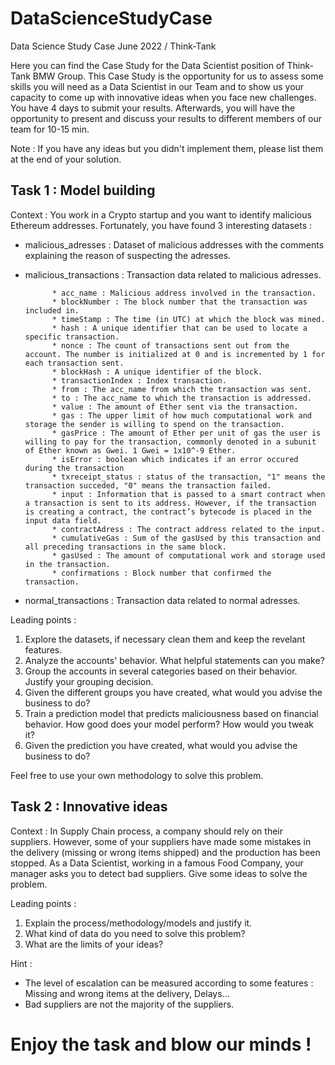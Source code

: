 # DataScienceStudyCase
Data Science Study Case June 2022 / Think-Tank

Here you can find the Case Study for the Data Scientist position of Think-Tank BMW Group. 
This Case Study is the opportunity for us to assess some skills you will need as a Data Scientist in our Team and to show us your capacity to come up with innovative ideas when you face new challenges.
You have 4 days to submit your results. Afterwards, you will have the opportunity to present and discuss your results to different members of our team for 10-15 min.

Note : If you have any ideas but you didn't implement them, please list them at the end of your solution.


## Task 1 : Model building

Context :  You work in a Crypto startup and you want to identify malicious Ethereum addresses. Fortunately, you have found 3 interesting datasets :

- malicious_adresses : Dataset of malicious addresses with the comments explaining the reason of suspecting the adresses. 
- malicious_transactions : Transaction data related to malicious adresses.

            * acc_name : Malicious address involved in the transaction.
            * blockNumber : The block number that the transaction was included in.
            * timeStamp : The time (in UTC) at which the block was mined.
            * hash : A unique identifier that can be used to locate a specific transaction.
            * nonce : The count of transactions sent out from the account. The number is initialized at 0 and is incremented by 1 for each transaction sent.
            * blockHash : A unique identifier of the block. 
            * transactionIndex : Index transaction.
            * from : The acc_name from which the transaction was sent.
            * to : The acc_name to which the transaction is addressed.
            * value : The amount of Ether sent via the transaction.
            * gas : The upper limit of how much computational work and storage the sender is willing to spend on the transaction.
            * gasPrice : The amount of Ether per unit of gas the user is willing to pay for the transaction, commonly denoted in a subunit of Ether known as Gwei. 1 Gwei = 1x10^-9 Ether.
            * isError : boolean which indicates if an error occured during the transaction
            * txreceipt_status : status of the transaction, "1" means the transaction succeded, "0" means the transaction failed. 
            * input : Information that is passed to a smart contract when a transaction is sent to its address. However, if the transaction is creating a contract, the contract’s bytecode is placed in the input data field.
            * contractAdress : The contract address related to the input.
            * cumulativeGas : Sum of the gasUsed by this transaction and all preceding transactions in the same block.
            * gasUsed : The amount of computational work and storage used in the transaction.
            * confirmations : Block number that confirmed the transaction. 
            
- normal_transactions : Transaction data related to normal adresses.

Leading points :

1) Explore the datasets, if necessary clean them and keep the revelant features.
2) Analyze the accounts' behavior. What helpful statements can you make?  
3) Group the accounts in several categories based on their behavior. Justify your grouping decision. 
4) Given the different groups you have created, what would you advise the business to do?  
5) Train a prediction model that predicts maliciousness based on financial behavior. How good does your model perform? How would you tweak it?
4) Given the prediction you have created, what would you advise the business to do?  
 
Feel free to use your own methodology to solve this problem. 


## Task 2 : Innovative ideas

Context : In Supply Chain process, a company should rely on their suppliers. However, some of your suppliers have made some mistakes in the delivery (missing or wrong items shipped) and the production has been stopped. As a Data Scientist, working in a famous Food Company, your manager asks you to detect bad suppliers. Give some ideas to solve the problem. 

Leading points : 

1) Explain the process/methodology/models and justify it.
2) What kind of data do you need to solve this problem? 
3) What are the limits of your ideas?


Hint : 
- The level of escalation can be measured according to some features : Missing and wrong items at the delivery, Delays...
- Bad suppliers are not the majority of the suppliers. 


# Enjoy the task and blow our minds !

